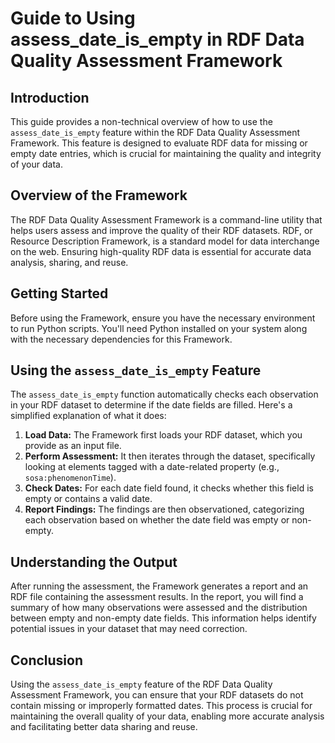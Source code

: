 # Guide to Using assess_date_is_empty in RDF Data Quality Assessment Framework

## Introduction

This guide provides a non-technical overview of how to use the `assess_date_is_empty` feature within the RDF Data Quality Assessment Framework. This feature is designed to evaluate RDF data for missing or empty date entries, which is crucial for maintaining the quality and integrity of your data.

## Overview of the Framework

The RDF Data Quality Assessment Framework is a command-line utility that helps users assess and improve the quality of their RDF datasets. RDF, or Resource Description Framework, is a standard model for data interchange on the web. Ensuring high-quality RDF data is essential for accurate data analysis, sharing, and reuse.

## Getting Started

Before using the Framework, ensure you have the necessary environment to run Python scripts. You'll need Python installed on your system along with the necessary dependencies for this Framework.

## Using the `assess_date_is_empty` Feature

The `assess_date_is_empty` function automatically checks each observation in your RDF dataset to determine if the date fields are filled. Here's a simplified explanation of what it does:

1. **Load Data:** The Framework first loads your RDF dataset, which you provide as an input file.
2. **Perform Assessment:** It then iterates through the dataset, specifically looking at elements tagged with a date-related property (e.g., `sosa:phenomenonTime`).
3. **Check Dates:** For each date field found, it checks whether this field is empty or contains a valid date.
4. **Report Findings:** The findings are then observationed, categorizing each observation based on whether the date field was empty or non-empty.

## Understanding the Output

After running the assessment, the Framework generates a report and an RDF file containing the assessment results. In the report, you will find a summary of how many observations were assessed and the distribution between empty and non-empty date fields. This information helps identify potential issues in your dataset that may need correction.

## Conclusion

Using the `assess_date_is_empty` feature of the RDF Data Quality Assessment Framework, you can ensure that your RDF datasets do not contain missing or improperly formatted dates. This process is crucial for maintaining the overall quality of your data, enabling more accurate analysis and facilitating better data sharing and reuse.